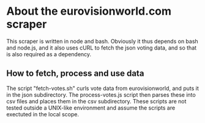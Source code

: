# About the eurovisionworld.com scraper
This scraper is written in node and bash. Obviously it thus depends on bash and node.js, and it also uses cURL to fetch the json voting data, and so that is also required as a dependency.

## How to fetch, process and use data
The script "fetch-votes.sh" curls vote data from eurovisionworld, and puts it in the json subdirectory. The process-votes.js script then parses these into csv files and places them in the csv subdirectory. These scripts are not tested outside a UNIX-like environment and assume the scripts are exectuted in the local scope.
